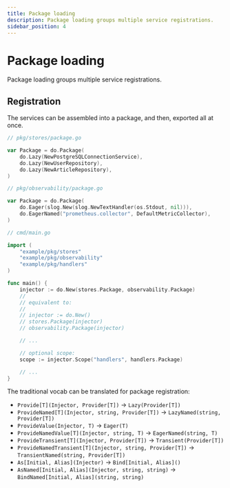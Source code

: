 ```yaml
---
title: Package loading
description: Package loading groups multiple service registrations.
sidebar_position: 4
---
```


# Package loading

Package loading groups multiple service registrations.

## Registration

The services can be assembled into a package, and then, exported all at once.

```go
// pkg/stores/package.go

var Package = do.Package(
    do.Lazy(NewPostgreSQLConnectionService),
    do.Lazy(NewUserRepository),
    do.Lazy(NewArticleRepository),
)
```

```go
// pkg/observability/package.go

var Package = do.Package(
    do.Eager(slog.New(slog.NewTextHandler(os.Stdout, nil))),
    do.EagerNamed("prometheus.collector", DefaultMetricCollector),
)
```

```go
// cmd/main.go

import (
    "example/pkg/stores"
    "example/pkg/observability"
    "example/pkg/handlers"
)

func main() {
    injector := do.New(stores.Package, observability.Package)
    // 
    // equivalent to:
    // 
    // injector := do.New()
    // stores.Package(injector)
    // observability.Package(injector)

    // ...

    // optional scope:
    scope := injector.Scope("handlers", handlers.Package)

    // ...
}
```

The traditional vocab can be translated for package registration:

- `Provide[T](Injector, Provider[T])` -> `Lazy(Provider[T])`
- `ProvideNamed[T](Injector, string, Provider[T])` -> `LazyNamed(string, Provider[T])`
- `ProvideValue(Injector, T)` -> `Eager(T)`
- `ProvideNamedValue[T](Injector, string, T)` -> `EagerNamed(string, T)`
- `ProvideTransient[T](Injector, Provider[T])` -> `Transient(Provider[T])`
- `ProvideNamedTransient[T](Injector, string, Provider[T])` -> `TransientNamed(string, Provider[T])`
- `As[Initial, Alias](Injector)` -> `Bind[Initial, Alias]()`
- `AsNamed[Initial, Alias](Injector, string, string)` -> `BindNamed[Initial, Alias](string, string)`
